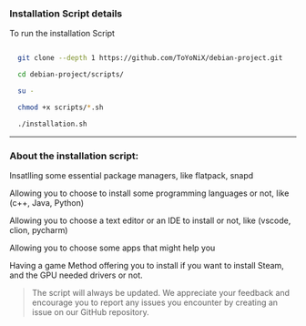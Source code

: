 ### Installation Script details

To run the installation Script

```bash

  git clone --depth 1 https://github.com/ToYoNiX/debian-project.git

  cd debian-project/scripts/

  su -

  chmod +x scripts/*.sh

  ./installation.sh

```

---

### About the installation script:

Insatlling some essential package managers, like flatpack, snapd

Allowing you to choose to install some programming languages or not, like (c++, Java, Python)

Allowing you to choose a text editor or an IDE to install or not, like (vscode, clion, pycharm)

Allowing you to choose some apps that might help you

Having a game Method offering you to install if you want to install Steam, and the GPU needed drivers or not.

> The script will always be updated. We appreciate your feedback and encourage you to report any issues you encounter by creating an issue on our GitHub repository.
